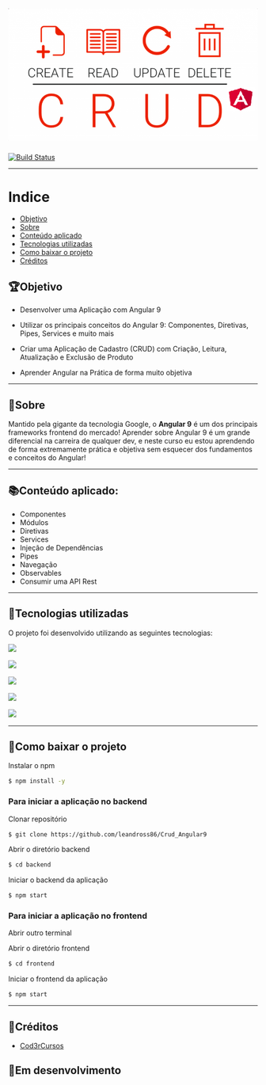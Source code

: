  <h1 align = "center">
    <img src="frontend/src/assets/img/crud_angular.png">
 </h1>


[![Build Status](https://travis-ci.org/joemccann/dillinger.svg?branch=master)](https://travis-ci.org/joemccann/dillinger)


---

# Indice
- [Objetivo](#objetivo)
- [Sobre](#sobre)
- [Conteúdo aplicado](#conteúdo-aplicado)
- [Tecnologias utilizadas](#tecnologias-utilizadas)
- [Como baixar o projeto](#como-baixar-o-projeto)
- [Créditos](#créditos)

## 🏆Objetivo

* Desenvolver uma Aplicação com Angular 9

* Utilizar os principais conceitos do Angular 9: Componentes, Diretivas, Pipes, Services e muito mais

* Criar uma Aplicação de Cadastro (CRUD) com Criação, Leitura, Atualização e Exclusão de Produto

* Aprender Angular na Prática de forma muito objetiva

---

## 📝Sobre

Mantido pela gigante da tecnologia Google, o **Angular 9** é um dos principais frameworks frontend do mercado! Aprender sobre Angular 9 é um grande diferencial na carreira de qualquer dev, e neste curso eu estou aprendendo de forma extremamente prática e objetiva sem esquecer dos fundamentos e conceitos do Angular!

---

## 📚Conteúdo aplicado:

- Componentes
- Módulos
- Diretivas
- Services
- Injeção de Dependências
- Pipes
- Navegação
- Observables
- Consumir uma API Rest

---

## 🚀Tecnologias utilizadas

O projeto foi desenvolvido utilizando as seguintes tecnologias:

 [<img src="https://img.icons8.com/color/30/000000/typescript.png"/>](https://www.typescriptlang.org/)
 
 [<img src="https://img.icons8.com/color/30/000000/html-5.png"/>](https://www.w3schools.com/html/)
 
 [<img src="https://img.icons8.com/color/30/000000/css3.png"/>](https://developer.mozilla.org/pt-BR/docs/Web/CSS)
 
 [<img src="https://img.icons8.com/color/30/000000/angularjs.png"/>](https://angular.io/)
 
 [<img src="https://img.icons8.com/color/48/000000/nodejs.png"/>](https://nodejs.org/en/)

---

## 📁Como baixar o projeto

Instalar o npm
```bash
$ npm install -y
```
### Para iniciar a aplicação no backend
Clonar repositório
```bash 
$ git clone https://github.com/leandross86/Crud_Angular9
```
Abrir o diretório backend
```bash
$ cd backend
```
Iniciar o backend da aplicação
```bash
$ npm start
```

### Para iniciar a aplicação no frontend
Abrir outro terminal

Abrir o diretório frontend
```bash
$ cd frontend
```
Iniciar o frontend da aplicação
```bash
$ npm start
```

---

## 🤝Créditos

- [Cod3rCursos](https://www.cod3r.com.br/courses/angular-9-essencial)

## 🧱Em desenvolvimento
